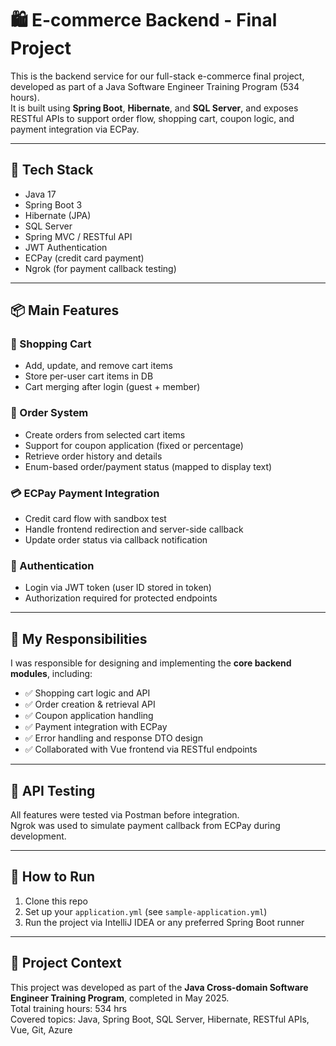 # 🛍 E-commerce Backend - Final Project

This is the backend service for our full-stack e-commerce final project, developed as part of a Java Software Engineer Training Program (534 hours).  
It is built using **Spring Boot**, **Hibernate**, and **SQL Server**, and exposes RESTful APIs to support order flow, shopping cart, coupon logic, and payment integration via ECPay.

---

## 🔧 Tech Stack

- Java 17
- Spring Boot 3
- Hibernate (JPA)
- SQL Server
- Spring MVC / RESTful API
- JWT Authentication
- ECPay (credit card payment)
- Ngrok (for payment callback testing)

---

## 📦 Main Features

### 🛒 Shopping Cart
- Add, update, and remove cart items
- Store per-user cart items in DB
- Cart merging after login (guest + member)

### 🧾 Order System
- Create orders from selected cart items
- Support for coupon application (fixed or percentage)
- Retrieve order history and details
- Enum-based order/payment status (mapped to display text)

### 💳 ECPay Payment Integration
- Credit card flow with sandbox test
- Handle frontend redirection and server-side callback
- Update order status via callback notification

### 🔐 Authentication
- Login via JWT token (user ID stored in token)
- Authorization required for protected endpoints

---

## 👤 My Responsibilities

I was responsible for designing and implementing the **core backend modules**, including:

- ✅ Shopping cart logic and API
- ✅ Order creation & retrieval API
- ✅ Coupon application handling
- ✅ Payment integration with ECPay
- ✅ Error handling and response DTO design
- ✅ Collaborated with Vue frontend via RESTful endpoints

---

## 🧪 API Testing

All features were tested via Postman before integration.  
Ngrok was used to simulate payment callback from ECPay during development.

---

## 🚀 How to Run

1. Clone this repo
2. Set up your `application.yml` (see `sample-application.yml`)
3. Run the project via IntelliJ IDEA or any preferred Spring Boot runner

---

## 📝 Project Context

This project was developed as part of the **Java Cross-domain Software Engineer Training Program**, completed in May 2025.  
Total training hours: 534 hrs  
Covered topics: Java, Spring Boot, SQL Server, Hibernate, RESTful APIs, Vue, Git, Azure

